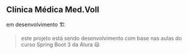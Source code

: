 <h2>Clínica Médica Med.Voll </h2>

em desenvolvimento 🏗️

> este projeto está sendo desenvolvimento com base nas aulas do curso Spring Boot 3 da Alura 😃
